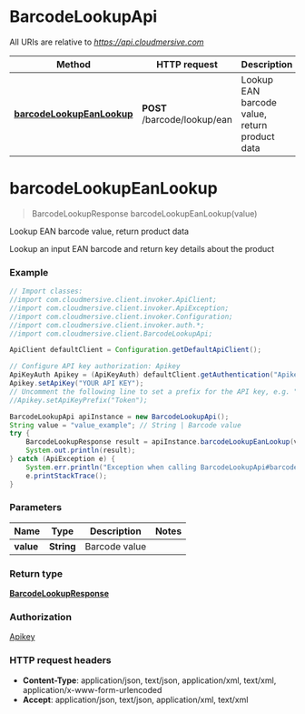 # BarcodeLookupApi

All URIs are relative to *https://api.cloudmersive.com*

Method | HTTP request | Description
------------- | ------------- | -------------
[**barcodeLookupEanLookup**](BarcodeLookupApi.md#barcodeLookupEanLookup) | **POST** /barcode/lookup/ean | Lookup EAN barcode value, return product data


<a name="barcodeLookupEanLookup"></a>
# **barcodeLookupEanLookup**
> BarcodeLookupResponse barcodeLookupEanLookup(value)

Lookup EAN barcode value, return product data

Lookup an input EAN barcode and return key details about the product

### Example
```java
// Import classes:
//import com.cloudmersive.client.invoker.ApiClient;
//import com.cloudmersive.client.invoker.ApiException;
//import com.cloudmersive.client.invoker.Configuration;
//import com.cloudmersive.client.invoker.auth.*;
//import com.cloudmersive.client.BarcodeLookupApi;

ApiClient defaultClient = Configuration.getDefaultApiClient();

// Configure API key authorization: Apikey
ApiKeyAuth Apikey = (ApiKeyAuth) defaultClient.getAuthentication("Apikey");
Apikey.setApiKey("YOUR API KEY");
// Uncomment the following line to set a prefix for the API key, e.g. "Token" (defaults to null)
//Apikey.setApiKeyPrefix("Token");

BarcodeLookupApi apiInstance = new BarcodeLookupApi();
String value = "value_example"; // String | Barcode value
try {
    BarcodeLookupResponse result = apiInstance.barcodeLookupEanLookup(value);
    System.out.println(result);
} catch (ApiException e) {
    System.err.println("Exception when calling BarcodeLookupApi#barcodeLookupEanLookup");
    e.printStackTrace();
}
```

### Parameters

Name | Type | Description  | Notes
------------- | ------------- | ------------- | -------------
 **value** | **String**| Barcode value |

### Return type

[**BarcodeLookupResponse**](BarcodeLookupResponse.md)

### Authorization

[Apikey](../README.md#Apikey)

### HTTP request headers

 - **Content-Type**: application/json, text/json, application/xml, text/xml, application/x-www-form-urlencoded
 - **Accept**: application/json, text/json, application/xml, text/xml

